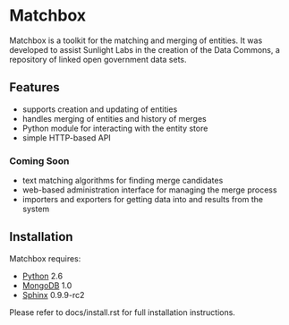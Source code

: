 # Matchbox

Matchbox is a toolkit for the matching and merging of entities. It was developed to assist Sunlight Labs in the creation of the Data Commons, a repository of linked open government data sets.

## Features

* supports creation and updating of entities
* handles merging of entities and history of merges
* Python module for interacting with the entity store
* simple HTTP-based API

### Coming Soon

* text matching algorithms for finding merge candidates
* web-based administration interface for managing the merge process
* importers and exporters for getting data into and results from the system

## Installation

Matchbox requires:

* [Python](http://python.org) 2.6 
* [MongoDB](http://www.mongodb.org) 1.0
* [Sphinx](http://www.sphinxsearch.com) 0.9.9-rc2 

Please refer to docs/install.rst for full installation instructions.